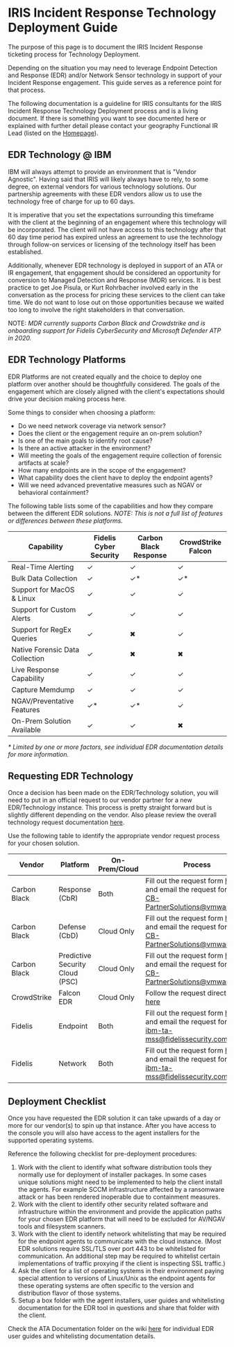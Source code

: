 
# IRIS Incident Response Technology Deployment Guide
The purpose of this page is to document the IRIS Incident Response ticketing process for Technology Deployment.

Depending on the situation you may need to leverage Endpoint Detection and Response (EDR) and/or Network Sensor technology in support of your Incident Response engagement. This guide serves as a reference point for that process.

The following documentation is a guideline for IRIS consultants for the IRIS Incident Response Technology Deployment process and is a living document. If there is something you want to see documented here or explained with further detail please contact your geography Functional IR Lead (listed on the [Homepage](https://github.ibm.com/IRIS-NA/DFIR-wiki/blob/master/Home.md)).

## EDR Technology @ IBM
IBM will always attempt to provide an environment that is "Vendor Agnostic". Having said that IRIS will likely always have to rely, to some degree, on external vendors for various technology solutions. Our partnership agreements with these EDR vendors allow us to use the technology free of charge for up to 60 days.

It is imperative that you set the expectations surrounding this timeframe with the client at the beginning of an engagement where this technology will be incorporated. The client will not have access to this technology after that 60 day time period has expired unless an agreement to use the technology through follow-on services or licensing of the technology itself has been established.

Additionally, whenever EDR technology is deployed in support of an ATA or IR engagement, that engagement should be considered an opportunity for conversion to Managed Detection and Response (MDR) services. It is best practice to get Joe Pisula, or Kurt Rohrbacher involved early in the conversation as the process for pricing these services to the client can take time. We do not want to lose out on those opportunities because we waited too long to involve the right stakeholders in that conversation.

NOTE: *MDR currently supports Carbon Black and Crowdstrike and is onboarding support for Fidelis CyberSecurity and Microsoft Defender ATP in 2020.*

## EDR Technology Platforms

 EDR Platforms are not created equally and the choice to deploy one platform over another should be thoughtfully considered. The goals of the engagement which are closely aligned with the client's expectations should drive your decision making process here. 

Some things to consider when choosing a platform:

 - Do we need network coverage via network sensor?
 - Does the client or the engagement require an on-prem solution?
 - Is one of the main goals to identify root cause?
 - Is there an active attacker in the environment?
 - Will meeting the goals of the engagement require collection of forensic artifacts at scale?
 - How many endpoints are in the scope of the engagement?
 - What capability does the client have to deploy the endpoint agents?
 - Will we need advanced preventative measures such as NGAV or behavioral containment?

The following table lists some of the capabilities and how they compare between the different EDR solutions. *NOTE: This is not a full list of features or differences between these platforms.*

| Capability | Fidelis Cyber Security |  Carbon Black Response | CrowdStrike Falcon |
|--|--|--|--|
| Real-Time Alerting | ✓ | ✓ | ✓ |
| Bulk Data Collection | ✓ | ✓* | ✓* |
| Support for MacOS & Linux | ✓ | ✓ | ✓ |
| Support for Custom Alerts | ✓ | ✓ | ✓ |
| Support for RegEx Queries | ✓ | ✖ | ✓ |
| Native Forensic Data Collection | ✓ | ✖ | ✖ |
| Live Response Capability | ✓ | ✓ | ✓ |
| Capture Memdump | ✓ | ✓ | ✓ |
| NGAV/Preventative Features | ✓* | ✓* | ✓ |
| On-Prem Solution Available | ✓ | ✓ | ✖ |

*\* Limited by one or more factors, see individual EDR documentation details for more information.*

## Requesting EDR Technology

Once a decision has been made on the EDR/Technology solution, you will need to put in an official request to our vendor partner for a new EDR/Technology instance. This process is pretty straight forward but is slightly different depending on the vendor. Also please review the overall technology request documentation [here](https://github.ibm.com/IRIS-NA/DFIR-wiki-ci-stager/blob/master/Requesting-Tech.md).

Use the following table to identify the appropriate vendor request process for your chosen solution.

| Vendor | Platform | On-Prem/Cloud | Process |
|--|--|--|--|
| Carbon Black | Response (CbR) | Both | Fill out the request form [here](https://github.ibm.com/IRIS-NA/ATA/wiki/Carbon-Black-Response-Infrastructure-Request-Form) and email the request form to CB-PartnerSolutions@vmware.com  |
| Carbon Black | Defense (CbD) | Cloud Only | Fill out the request form [here](https://github.ibm.com/IRIS-NA/ATA/wiki/Carbon-Black-Response-Infrastructure-Request-Form) and email the request form to CB-PartnerSolutions@vmware.com  |
| Carbon Black | Predictive Security Cloud (PSC) | Cloud Only | Fill out the request form [here](https://github.ibm.com/IRIS-NA/ATA/wiki/Carbon-Black-Infrastructure-Request-Form) and email the request form to CB-PartnerSolutions@vmware.com  |
| CrowdStrike | Falcon EDR | Cloud Only | Follow the request directions [here](https://github.ibm.com/IRIS-NA/ATA/wiki/Crowdstrike-Infrastructure-Request-Form)  |
| Fidelis | Endpoint | Both | Fill out the request form [here](https://github.ibm.com/IRIS-NA/ATA/wiki/Fidelis-Infrastructure-Request-Form) and email the request form to ibm-ta-mss@fidelissecurity.com |
| Fidelis | Network | Both | Fill out the request form [here](https://github.ibm.com/IRIS-NA/ATA/wiki/Fidelis-Infrastructure-Request-Form) and email the request form to ibm-ta-mss@fidelissecurity.com	 |

## Deployment Checklist

Once you have requested the EDR solution it can take upwards of a day or more for our vendor(s) to spin up that instance. After you have access to the console you will also have access to the agent installers for the supported operating systems. 

Reference the following checklist for pre-deployment procedures:

 1. Work with the client to identify what software distribution tools they normally use for deployment of installer packages. In some cases unique solutions might need to be implemented to help the client install the agents. For example SCCM infrastructure affected by a ransomware attack or has been rendered inoperable due to containment measures.
 2. Work with the client to identify other security related software and infrastructure within the environment and provide the application paths for your chosen EDR platform that will need to be excluded for AV/NGAV tools and filesystem scanners.
 3. Work with the client to identify network whitelisting that may be required for the endpoint agents to communicate with the cloud instance. (Most EDR solutions require SSL/TLS over port 443 to be whitelisted for communication. An additional step may be required to whitelist certain implementations of traffic proxying if the client is inspecting SSL traffic.)
 4. Ask the client for a list of operating systems in their environment paying special attention to versions of Linux/Unix as the endpoint agents for these operating systems are often specific to the version and distribution flavor of those systems.
 5. Setup a box folder with the agent installers, user guides and whitelisting documentation for the EDR tool in questions and share that folder with the client.

Check the ATA Documentation folder on the wiki [here](https://github.ibm.com/IRIS-NA/ATA/tree/master/ATA%20Documentation) for individual EDR user guides and whitelisting documentation details.
